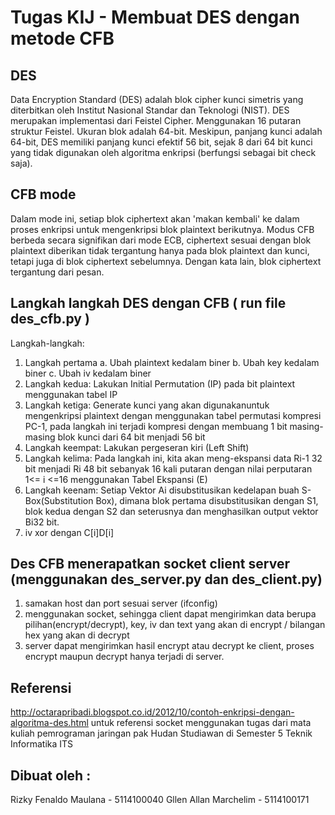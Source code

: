 # Tugas KIJ - Membuat DES dengan metode CFB

## DES
Data Encryption Standard (DES) adalah blok cipher kunci simetris yang diterbitkan oleh Institut Nasional Standar dan Teknologi (NIST). 
DES merupakan implementasi dari Feistel Cipher. Menggunakan 16 putaran struktur Feistel. Ukuran blok adalah 64-bit. Meskipun, panjang kunci adalah 64-bit, DES memiliki panjang kunci efektif 56 bit, sejak 8 dari 64 bit kunci yang tidak digunakan oleh algoritma enkripsi (berfungsi sebagai bit check saja).

## CFB mode
Dalam mode ini, setiap blok ciphertext akan 'makan kembali' ke dalam proses enkripsi untuk mengenkripsi blok plaintext berikutnya. Modus CFB berbeda secara signifikan dari mode ECB, ciphertext sesuai dengan blok plaintext diberikan tidak tergantung hanya pada blok plaintext dan kunci, tetapi juga di blok ciphertext sebelumnya. Dengan kata lain, blok ciphertext tergantung dari pesan. 

## Langkah langkah DES dengan CFB ( run file des_cfb.py )
Langkah-langkah:
  1.	Langkah pertama
    a.	Ubah plaintext kedalam biner
    b.	Ubah key kedalam biner
    c.  Ubah iv kedalam biner
  2.	Langkah kedua: Lakukan Initial Permutation (IP) pada bit plaintext menggunakan tabel IP
  3.	Langkah ketiga: Generate kunci yang akan digunakanuntuk mengenkripsi plaintext dengan menggunakan tabel permutasi kompresi PC-1,         pada langkah ini terjadi kompresi dengan membuang 1 bit masing-masing blok kunci dari 64 bit menjadi 56 bit
  4.	Langkah keempat: Lakukan pergeseran kiri (Left Shift)
  5.	Langkah kelima: Pada langkah ini, kita akan meng-ekspansi data Ri-1 32 bit menjadi Ri 48 bit sebanyak 16 kali putaran dengan nilai       perputaran 1<= i <=16 menggunakan Tabel Ekspansi (E)
  6.	Langkah keenam: Setiap Vektor Ai disubstitusikan kedelapan buah S-Box(Substitution Box), dimana blok pertama disubstitusikan
      dengan S1, blok kedua dengan S2 dan seterusnya dan menghasilkan output vektor Bi32 bit.
  7.  iv xor dengan C[i]D[i]

## Des CFB menerapatkan socket client server (menggunakan des_server.py dan des_client.py)
  1. samakan host dan port sesuai server (ifconfig)
  2. menggunakan socket, sehingga client dapat mengirimkan data berupa pilihan(encrypt/decrypt), key, iv dan text yang akan di encrypt / 
     bilangan hex yang akan di decrypt
  3. server dapat mengirimkan hasil encrypt atau decrypt ke client, proses encrypt maupun decrypt hanya terjadi di server.

## Referensi
  http://octarapribadi.blogspot.co.id/2012/10/contoh-enkripsi-dengan-algoritma-des.html
  untuk referensi socket menggunakan tugas dari mata kuliah pemrograman jaringan pak Hudan Studiawan di Semester 5 Teknik Informatika ITS


## Dibuat oleh :
   Rizky Fenaldo Maulana  - 5114100040
   Gllen Allan Marchelim  - 5114100171
